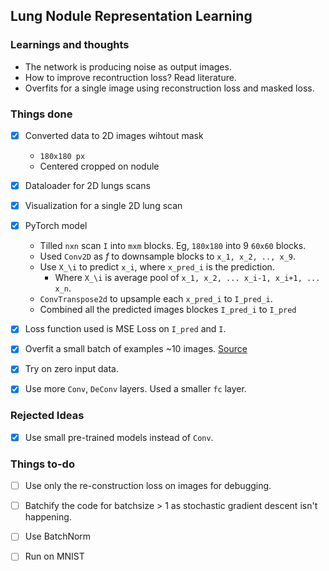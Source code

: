 ## Lung Nodule Representation Learning


### Learnings and thoughts

- The network is producing noise as output images.
- How to improve recontruction loss? Read literature. 
- Overfits for a single image using reconstruction loss and masked loss.

### Things done 

- [x] Converted data to 2D images wihtout mask
    - `180x180 px` 
    - Centered cropped on nodule
- [x] Dataloader for 2D lungs scans
- [x] Visualization for a single 2D lung scan
- [x] PyTorch model
    - Tilled `nxn` scan `I` into `mxm` blocks. Eg, `180x180` into 9 `60x60` blocks.
    - Used `Conv2D` as  _f_ to downsample blocks to `x_1, x_2, .., x_9`.
    - Use `X_\i` to predict `x_i`, where `x_pred_i` is the prediction.
      - Where `X_\i` is average pool of `x_1, x_2, ... x_i-1, x_i+1, ... x_n`.
    - `ConvTranspose2d` to upsample each `x_pred_i` to `I_pred_i`.
    - Combined all the predicted images blockes `I_pred_i` to `I_pred`
- [x] Loss function used is MSE Loss on `I_pred` and `I`.
- [x] Overfit a small batch of examples ~10 images. [Source](http://karpathy.github.io/2019/04/25/recipe/)
- [x] Try on zero input data.
- [x] Use more `Conv`, `DeConv`  layers. Used a smaller `fc` layer. 


### Rejected Ideas

- [x] Use small pre-trained models instead of `Conv`.

### Things to-do

- [ ] Use only the re-construction loss on images for debugging.
- [ ] Batchify the code for batchsize > 1 as stochastic gradient descent isn't happening.
- [ ] Use BatchNorm 
- [ ] Run on MNIST



